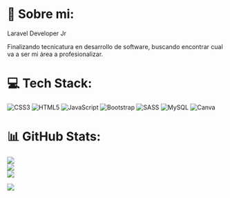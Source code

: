 # 💫 Sobre mi:
Laravel Developer Jr

Finalizando tecnicatura en desarrollo de software, buscando encontrar cual va a ser mi área a profesionalizar. 




# 💻 Tech Stack:
![CSS3](https://img.shields.io/badge/css3-%231572B6.svg?style=for-the-badge&logo=css3&logoColor=white) ![HTML5](https://img.shields.io/badge/html5-%23E34F26.svg?style=for-the-badge&logo=html5&logoColor=white) ![JavaScript](https://img.shields.io/badge/javascript-%23323330.svg?style=for-the-badge&logo=javascript&logoColor=%23F7DF1E) ![Bootstrap](https://img.shields.io/badge/bootstrap-%23563D7C.svg?style=for-the-badge&logo=bootstrap&logoColor=white) ![SASS](https://img.shields.io/badge/SASS-hotpink.svg?style=for-the-badge&logo=SASS&logoColor=white) ![MySQL](https://img.shields.io/badge/mysql-%2300f.svg?style=for-the-badge&logo=mysql&logoColor=white) ![Canva](https://img.shields.io/badge/Canva-%2300C4CC.svg?style=for-the-badge&logo=Canva&logoColor=white)
# 📊 GitHub Stats:
![](https://github-readme-stats.vercel.app/api?username=FranRob&theme=dark&hide_border=false&include_all_commits=false&count_private=false)<br/>
![](https://github-readme-streak-stats.herokuapp.com/?user=FranRob&theme=dark&hide_border=false)<br/>
![](https://github-readme-stats.vercel.app/api/top-langs/?username=FranRob&theme=dark&hide_border=false&include_all_commits=false&count_private=false&layout=compact)

[![](https://visitcount.itsvg.in/api?id=FranRob&icon=0&color=0)](https://visitcount.itsvg.in)

<!-- Proudly created with GPRM ( https://gprm.itsvg.in ) -->
